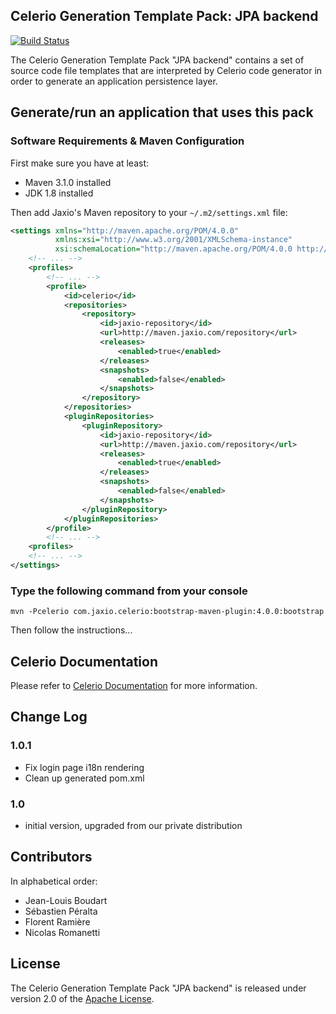 ## Celerio Generation Template Pack: JPA backend

[![Build Status](https://travis-ci.org/jaxio/pack-backend-jpa.svg?branch=master)](https://travis-ci.org/jaxio/pack-backend-jpa)

The Celerio Generation Template Pack "JPA backend" contains a set of source code file templates that
are interpreted by Celerio code generator in order to generate an application persistence layer.

## Generate/run an application that uses this pack

### Software Requirements & Maven Configuration

First make sure you have at least:

* Maven 3.1.0 installed
* JDK 1.8 installed

Then add Jaxio's Maven repository to your `~/.m2/settings.xml` file:

```xml
<settings xmlns="http://maven.apache.org/POM/4.0.0"
          xmlns:xsi="http://www.w3.org/2001/XMLSchema-instance"
          xsi:schemaLocation="http://maven.apache.org/POM/4.0.0 http://maven.apache.org/xsd/settings-1.0.0.xsd">
    <!-- ... -->
    <profiles>
        <!-- ... -->
        <profile>
            <id>celerio</id>
            <repositories>
                <repository>
                    <id>jaxio-repository</id>
                    <url>http://maven.jaxio.com/repository</url>
                    <releases>
                        <enabled>true</enabled>
                    </releases>
                    <snapshots>
                        <enabled>false</enabled>
                    </snapshots>
                </repository>
            </repositories>
            <pluginRepositories>
                <pluginRepository>
                    <id>jaxio-repository</id>
                    <url>http://maven.jaxio.com/repository</url>
                    <releases>
                        <enabled>true</enabled>
                    </releases>
                    <snapshots>
                        <enabled>false</enabled>
                    </snapshots>
                </pluginRepository>
            </pluginRepositories>
        </profile>
        <!-- ... -->
    <profiles>
    <!-- ... -->
</settings>
```

### Type the following command from your console

`mvn -Pcelerio com.jaxio.celerio:bootstrap-maven-plugin:4.0.0:bootstrap`

Then follow the instructions...

## Celerio Documentation

Please refer to [Celerio Documentation][] for more information.

## Change Log

### 1.0.1

* Fix login page i18n rendering
* Clean up generated pom.xml

### 1.0

* initial version, upgraded from our private distribution

## Contributors

In alphabetical order:

* Jean-Louis Boudart
* Sébastien Péralta
* Florent Ramière
* Nicolas Romanetti

## License

The Celerio Generation Template Pack "JPA backend" is released under version 2.0 of the [Apache License][].

[Apache License]: http://www.apache.org/licenses/LICENSE-2.0
[Celerio Documentation]: http://www.jaxio.com/documentation/celerio/
